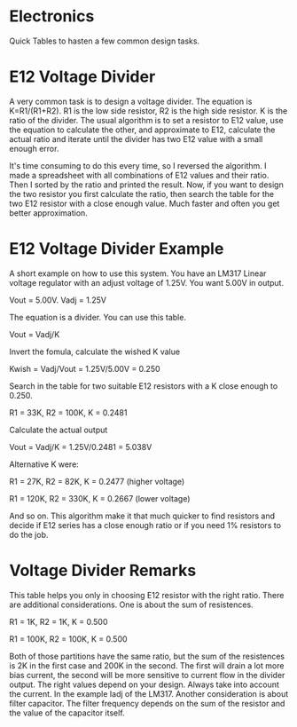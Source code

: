 # Electronics
Quick Tables to hasten a few common design tasks.

# E12 Voltage Divider
A very common task is to design a voltage divider.
The equation is K=R1/(R1+R2). R1 is the low side resistor, R2 is the high side resistor. K is the ratio of the divider.
The usual algorithm is to set a resistor to E12 value, use the equation to calculate the other, and approximate to E12, calculate the actual ratio and iterate until the divider has two E12 value with a small enough error.

It's time consuming to do this every time, so I reversed the algorithm.
I made a spreadsheet with all combinations of E12 values and their ratio.
Then I sorted by the ratio and printed the result. Now, if you want to design the two resistor you first calculate the ratio, then search the table for the two E12 resistor with a close enough value. Much faster and often you get better approximation.

# E12 Voltage Divider Example
A short example on how to use this system.
You have an LM317 Linear voltage regulator with an adjust voltage of 1.25V. You want 5.00V in output.

Vout = 5.00V. Vadj = 1.25V

The equation is a divider. You can use this table.

Vout = Vadj/K

Invert the fomula, calculate the wished K value

Kwish = Vadj/Vout = 1.25V/5.00V = 0.250

Search in the table for two suitable E12 resistors with a K close enough to 0.250.

R1 = 33K, R2 = 100K, K = 0.2481

Calculate the actual output

Vout = Vadj/K = 1.25V/0.2481 = 5.038V

Alternative K were:

R1 = 27K, R2 = 82K, K = 0.2477 (higher voltage)

R1 = 120K, R2 = 330K, K = 0.2667 (lower voltage)

And so on. This algorithm make it that much quicker to find resistors and decide if E12 series has a close enough ratio or if you need 1% resistors to do the job.

# Voltage Divider Remarks
This table helps you only in choosing E12 resistor with the right ratio. There are additional considerations.
One is about the sum of resistences.

R1 = 1K, R2 = 1K, K = 0.500

R1 = 100K, R2 = 100K, K = 0.500

Both of those partitions have the same ratio, but the sum of the resistences is 2K in the first case and 200K in the second. The first will drain a lot more bias current, the second will be more sensitive to current flow in the divider output.
The right values depend on your design. Always take into account the current. In the example Iadj of the LM317.
Another consideration is about filter capacitor. The filter frequency depends on the sum of the resistor and the value of the capacitor itself. 



